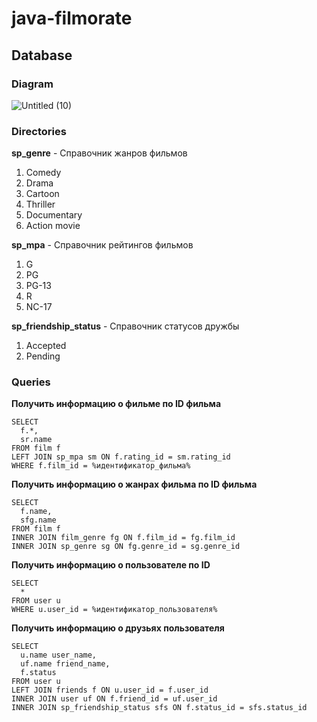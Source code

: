 # java-filmorate
## Database

### Diagram
![Untitled (10)](https://user-images.githubusercontent.com/6263385/201520003-907df0a2-2fbb-49bb-8b0b-5c11e1dc0145.png)

### Directories
**sp_genre** - Справочник жанров фильмов
1. Comedy
2. Drama
3. Cartoon
4. Thriller
5. Documentary
6. Action movie

**sp_mpa** - Справочник рейтингов фильмов
1. G
2. PG
3. PG-13
4. R
5. NC-17

**sp_friendship_status** - Справочник статусов дружбы
1. Accepted
2. Pending
### Queries
**Получить информацию о фильме по ID фильма**
```
SELECT
  f.*,
  sr.name
FROM film f
LEFT JOIN sp_mpa sm ON f.rating_id = sm.rating_id
WHERE f.film_id = %идентификатор_фильма%
```
**Получить информацию о жанрах фильма по ID фильма**
```
SELECT
  f.name,
  sfg.name
FROM film f
INNER JOIN film_genre fg ON f.film_id = fg.film_id
INNER JOIN sp_genre sg ON fg.genre_id = sg.genre_id
```
**Получить информацию о пользователе по ID**
```
SELECT
  *
FROM user u
WHERE u.user_id = %идентификатор_пользователя%
```
**Получить информацию о друзьях пользователя**
```
SELECT
  u.name user_name,
  uf.name friend_name,
  f.status
FROM user u
LEFT JOIN friends f ON u.user_id = f.user_id
INNER JOIN user uf ON f.friend_id = uf.user_id
INNER JOIN sp_friendship_status sfs ON f.status_id = sfs.status_id
```
